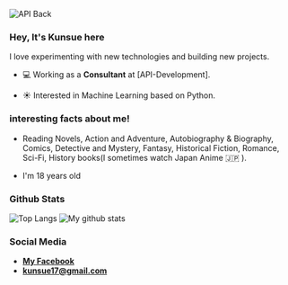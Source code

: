 ![API Back](https://user-images.githubusercontent.com/48949523/94337041-b53c3d00-0011-11eb-9975-3ede5d40aaba.png)


### Hey, It's Kunsue here
I love experimenting with new technologies and building new projects.

- 💻 Working as a **Consultant** at [API-Development].

- ☀️  Interested in Machine Learning based on Python.

 
 ### interesting facts about me!

  - Reading Novels, Action and Adventure, Autobiography & Biography, Comics, Detective and Mystery, Fantasy, Historical Fiction, Romance, Sci-Fi, History books(I sometimes watch Japan Anime 🇯🇵 ).
  
  - I'm 18 years old
  
  ### Github Stats
![Top Langs](https://github-readme-stats.vercel.app/api/top-langs/?username=gunsua)
![My github stats](https://github-readme-stats.vercel.app/api?username=gunsua&show_icons=true)
### Social Media

- **[My Facebook](https://www.facebook.com/pinsita.niamin)**
- **kunsue17@gmail.com**


